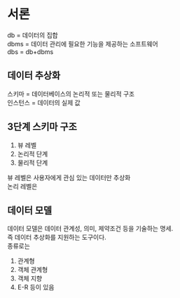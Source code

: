 # 서론
db = 데이터의 집합  
dbms = 데이터 관리에 필요한 기능을 제공하는 소프트웨어  
dbs = db+dbms  

## 데이터 추상화
스키마 = 데이터베이스의 논리적 또는 물리적 구조  
인스턴스 = 데이터의 실제 값  

## 3단계 스키마 구조
1. 뷰 레벨
2. 논리적 단계
3. 물리적 단계

뷰 레벨은 사용자에게 관심 있는 데이터만 추상화  
논리 레벨은 

## 데이터 모델
데이터 모델은 데이터 관계성, 의미, 제약조건 등을 기술하는 명세.  
즉 데이터 추상화를 지원하는 도구이다.  
종류로는 
1. 관계형
2. 객체 관계형
3. 객체 지향  
4. E-R 
등이 있음

